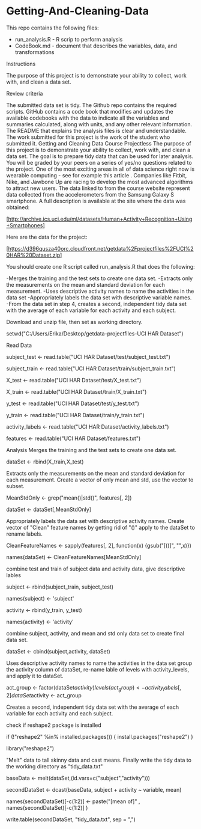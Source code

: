 # Getting-And-Cleaning-Data

This repo contains the following files:

- run_analysis.R - R scrip to perform analysis
- CodeBook.md - document that describes the variables, data, and transformations

Instructions

The purpose of this project is to demonstrate your ability to collect, work with, and clean a data set.

Review criteria

The submitted data set is tidy.
The Github repo contains the required scripts.
GitHub contains a code book that modifies and updates the available codebooks with the data to indicate all the variables and summaries calculated, along with units, and any other relevant information.
The README that explains the analysis files is clear and understandable.
The work submitted for this project is the work of the student who submitted it.
Getting and Cleaning Data Course Projectless
The purpose of this project is to demonstrate your ability to collect, work with, and clean a data set. The goal is to prepare tidy data that can be used for later analysis. You will be graded by your peers on a series of yes/no questions related to the project.
One of the most exciting areas in all of data science right now is wearable computing - see for example this article . Companies like Fitbit, Nike, and Jawbone Up are racing to develop the most advanced algorithms to attract new users. The data linked to from the course website represent data collected from the accelerometers from the Samsung Galaxy S smartphone. A full description is available at the site where the data was obtained:

[http://archive.ics.uci.edu/ml/datasets/Human+Activity+Recognition+Using+Smartphones]

Here are the data for the project:

[https://d396qusza40orc.cloudfront.net/getdata%2Fprojectfiles%2FUCI%20HAR%20Dataset.zip]

You should create one R script called run_analysis.R that does the following:

-Merges the training and the test sets to create one data set. -Extracts only the measurements on the mean and standard deviation for each measurement. -Uses descriptive activity names to name the activities in the data set -Appropriately labels the data set with descriptive variable names. -From the data set in step 4, creates a second, independent tidy data set with the average of each variable for each activity and each subject.

Download and unzip file, then set as working directory.

setwd("C:/Users/Erika/Desktop/getdata-projectfiles-UCI HAR Dataset")

Read Data

subject_test <- read.table("UCI HAR Dataset/test/subject_test.txt")

subject_train <- read.table("UCI HAR Dataset/train/subject_train.txt")

X_test <- read.table("UCI HAR Dataset/test/X_test.txt")

X_train <- read.table("UCI HAR Dataset/train/X_train.txt")

y_test <- read.table("UCI HAR Dataset/test/y_test.txt")

y_train <- read.table("UCI HAR Dataset/train/y_train.txt")

activity_labels <- read.table("UCI HAR Dataset/activity_labels.txt")

features <- read.table("UCI HAR Dataset/features.txt")

Analysis Merges the training and the test sets to create one data set.

dataSet <- rbind(X_train,X_test)

Extracts only the measurements on the mean and standard deviation for each measurement. Create a vector of only mean and std, use the vector to subset.

MeanStdOnly <- grep("mean()|std()", features[, 2])

dataSet <- dataSet[,MeanStdOnly]

Appropriately labels the data set with descriptive activity names. Create vector of "Clean" feature names by getting rid of "()" apply to the dataSet to rename labels.

CleanFeatureNames <- sapply(features[, 2], function(x) {gsub("[()]", "",x)})

names(dataSet) <- CleanFeatureNames[MeanStdOnly]

combine test and train of subject data and activity data, give descriptive lables

subject <- rbind(subject_train, subject_test)

names(subject) <- 'subject'

activity <- rbind(y_train, y_test)

names(activity) <- 'activity'

combine subject, activity, and mean and std only data set to create final data set.

dataSet <- cbind(subject,activity, dataSet)

Uses descriptive activity names to name the activities in the data set group the activity column of dataSet, re-name lable of levels with activity_levels, and apply it to dataSet.

act_group <- factor(dataSet$activity) levels(act_group) <- activity_labels[,2] dataSet$activity <- act_group

Creates a second, independent tidy data set with the average of each variable for each activity and each subject.

check if reshape2 package is installed

if (!"reshape2" %in% installed.packages()) { install.packages("reshape2") }

library("reshape2")

"Melt" data to tall skinny data and cast means. Finally write the tidy data to the working directory as "tidy_data.txt"

baseData <- melt(dataSet,(id.vars=c("subject","activity")))

secondDataSet <- dcast(baseData, subject + activity ~ variable, mean)

names(secondDataSet)[-c(1:2)] <- paste("[mean of]" , names(secondDataSet)[-c(1:2)] )

write.table(secondDataSet, "tidy_data.txt", sep = ",")

